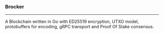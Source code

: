 ### Brocker
________________________________________________________________
A Blockchain written in Go with ED25519 encryption, UTXO model, protobuffers for encoding, gRPC transport and Proof Of Stake consensus.
